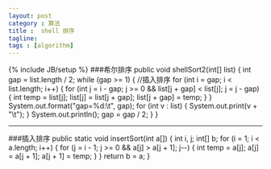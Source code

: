 ```yaml
---
layout: post
category : 算法
title :  shell 排序
tagline: 
tags : [algorithm]
---
```

{% include JB/setup %}
###希尔排序
	public void shellSort2(int[] list) {
		int gap = list.length / 2;
		while (gap >= 1) {
		//插入排序
			for (int i = gap; i < list.length; i++) {
				for (int j = i - gap; j >= 0 && list[j + gap] < list[j]; j = j
						- gap) {
					int temp = list[j];
					list[j] = list[j + gap];
					list[j + gap] = temp;
				}
			}
			System.out.format("gap=%d:\t", gap);
			for (int v : list) {
				System.out.print(v + "\t");
			}
			System.out.println();
			gap = gap / 2;
		}
	}

---
###插入排序
	public static void insertSort(int a[]) {
		int i, j;
		int[] b;
		for (i = 1; i < a.length; i++) {
			for (j = i - 1; j >= 0 && a[j] > a[j + 1]; j--) {
				int temp = a[j];
				a[j] = a[j + 1];
				a[j + 1] = temp;
			}
		}
		return b = a;
	}